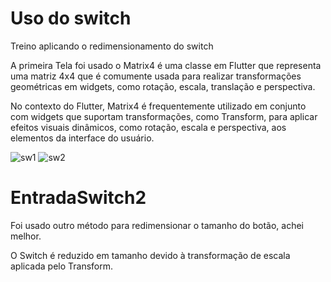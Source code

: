 <h1> Uso do switch</h1>
<p> Treino aplicando o redimensionamento do switch</p>
<p> A primeira Tela foi usado o Matrix4 é uma classe em Flutter que representa uma matriz 4x4 que é comumente usada para realizar transformações geométricas em widgets, como rotação, escala, translação e perspectiva.</p>
<p>No contexto do Flutter, Matrix4 é frequentemente utilizado em conjunto com widgets que suportam transformações, como Transform, para aplicar efeitos visuais dinâmicos, como rotação, escala e perspectiva, aos elementos da interface do usuário.</p>

![sw1](https://github.com/wellingtonzeroone/flutter_botao_switch/assets/165533130/75e1a6bd-e0d9-4e51-97a5-10aacfa8c22b)
![sw2](https://github.com/wellingtonzeroone/flutter_botao_switch/assets/165533130/18b27b95-9947-49cd-a98c-c79240221fb1)

<h1>EntradaSwitch2 </h1>
<p> Foi usado outro método para redimensionar o tamanho do botão, achei melhor.</p>
<p> O Switch é reduzido em tamanho devido à transformação de escala aplicada pelo Transform.</p>


